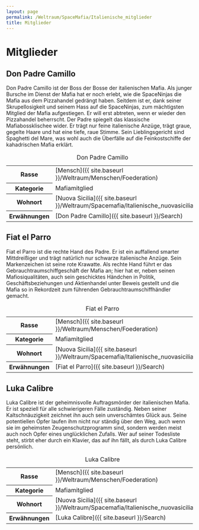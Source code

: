 ```yaml
---
layout: page
permalink: /Weltraum/SpaceMafia/Italienische_mitglieder
title: Mitglieder
---
```



# Mitglieder


## Don Padre Camillo

Don Padre Camillo ist der Boss der Bosse der italienischen Mafia. Als junger Bursche im Dienst der Mafia hat er noch erlebt, wie die SpaceNinjas die Mafia aus dem Pizzahandel gedrängt haben. Seitdem ist er, dank seiner Skrupellosigkeit und seinem Hass auf die SpaceNinjas, zum mächtigsten Mitglied der Mafia aufgestiegen. Er will erst abtreten, wenn er wieder den Pizzahandel beherrscht. Der Padre spiegelt das klassische Mafiabossklischee wider. Er trägt nur feine italienische Anzüge, trägt graue, gegelte Haare und hat eine tiefe, raue Stimme. Sein Lieblingsgericht sind Spaghetti del Mare, was wohl auch die Überfälle auf die Feinkostschiffe der kahadrischen Mafia erklärt.


<aside>
<table data-type="slc">
<caption>Don Padre Camillo</caption>
<tbody>
<tr><th>Rasse</th><td>[Mensch]({{ site.baseurl }}/Weltraum/Menschen/Foederation)</td></tr>
<tr><th>Kategorie</th><td>Mafiamitglied</td></tr>
<tr><th>Wohnort</th><td>[Nuova Sicilia]({{ site.baseurl }}/Weltraum/Spacemafia/Italienische_nuovasicilia)</td></tr>
<tr><th>Erwähnungen</th><td>[Don Padre Camillo]({{ site.baseurl }}/Search)</td></tr>
</tbody>
</table>
</aside>

## Fiat el Parro

Fiat el Parro ist die rechte Hand des Padre. Er ist ein auffallend smarter Mittdreißiger und trägt natürlich nur schwarze italienische Anzüge. Sein Markenzeichen ist seine rote Krawatte. Als rechte Hand führt er das Gebrauchtraumschiffgeschäft der Mafia an; hier hat er, neben seinen Mafiosiqualitäten, auch sein geschicktes Händchen in Politik, Geschäftsbeziehungen und Aktienhandel unter Beweis gestellt und die Mafia so in Rekordzeit zum führenden Gebrauchtraumschiffhändler gemacht.


<aside>
<table data-type="slc">
<caption>Fiat el Parro</caption>
<tbody>
<tr><th>Rasse</th><td>[Mensch]({{ site.baseurl }}/Weltraum/Menschen/Foederation)</td></tr>
<tr><th>Kategorie</th><td>Mafiamitglied</td></tr>
<tr><th>Wohnort</th><td>[Nuova Sicilia]({{ site.baseurl }}/Weltraum/Spacemafia/Italienische_nuovasicilia)</td></tr>
<tr><th>Erwähnungen</th><td>[Fiat el Parro]({{ site.baseurl }}/Search)</td></tr>
</tbody>
</table>
</aside>

## Luka Calibre

Luka Calibre ist der geheimnisvolle Auftragsmörder der italienischen Mafia. Er ist speziell für alle schwierigeren Fälle zuständig. Neben seiner Kaltschnäuzigkeit zeichnet ihn auch sein unverschämtes Glück aus. Seine potentiellen Opfer laufen ihm nicht nur ständig über den Weg, auch wenn sie im geheimsten Zeugenschutzprogramm sind, sondern werden meist auch noch Opfer eines unglücklichen Zufalls. Wer auf seiner Todesliste steht, stirbt eher durch ein Klavier, das auf ihn fällt, als durch Luka Calibre persönlich.


<aside>
<table data-type="slc">
<caption>Luka Calibre</caption>
<tbody>
<tr><th>Rasse</th><td>[Mensch]({{ site.baseurl }}/Weltraum/Menschen/Foederation)</td></tr>
<tr><th>Kategorie</th><td>Mafiamitglied</td></tr>
<tr><th>Wohnort</th><td>[Nuova Sicilia]({{ site.baseurl }}/Weltraum/Spacemafia/Italienische_nuovasicilia)</td></tr>
<tr><th>Erwähnungen</th><td>[Luka Calibre]({{ site.baseurl }}/Search)</td></tr>
</tbody>
</table>
</aside>

